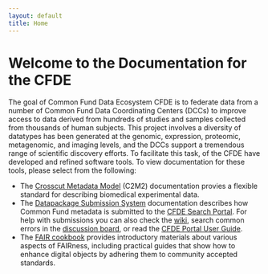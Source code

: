 ```yaml
---
layout: default
title: Home
---
```


# Welcome to the Documentation for the CFDE

The goal of Common Fund Data Ecosystem CFDE is to federate data from a number of Common Fund Data Coordinating Centers (DCCs) to improve access to data derived from hundreds of studies and samples collected from thousands of human subjects. This project involves a diversity of datatypes has been generated at the genomic, expression, proteomic, metagenomic, and imaging levels, and the DCCs support a tremendous range of scientific discovery efforts.
To facilitate this task, of the CFDE have developed and refined software tools. To view documentation for these tools, please select from the following:

- The [Crosscut Metadata Model](./c2m2/draft-C2M2_specification/README.md) (C2M2) documentation provies a flexible standard for describing biomedical experimental data.
- The [Datapackage Submission System](./cfde-submit/docs/index.md) documentation describes how Common Fund metadata is submitted to the [CFDE Search Portal](https://app.nih-cfde.org/). For help with submissions you can also check the [wiki](https://github.com/nih-cfde/published-documentation/wiki), search common errors in the [discussion board](https://github.com/nih-cfde/published-documentation/discussions), or read the [CFDE Portal User Guide](./about/portalguide/). 
- The [FAIR cookbook](./the-fair-cookbook/intro.md) provides introductory materials about various aspects of FAIRness, including practical guides that show how to enhance digital objects by adhering them to community accepted standards.
